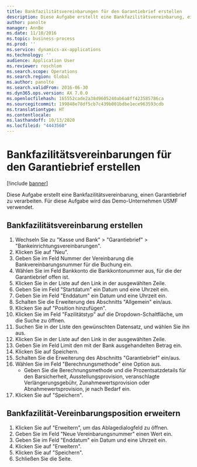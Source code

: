 ```yaml
---
title: Bankfazilitätsvereinbarungen für den Garantiebrief erstellen
description: Diese Aufgabe erstellt eine Bankfazilitätsvereinbarung, einen Garantiebrief zu verarbeiten.
author: panolte
manager: AnnBe
ms.date: 11/10/2016
ms.topic: business-process
ms.prod: ''
ms.service: dynamics-ax-applications
ms.technology: ''
audience: Application User
ms.reviewer: roschlom
ms.search.scope: Operations
ms.search.region: Global
ms.author: panolte
ms.search.validFrom: 2016-06-30
ms.dyn365.ops.version: AX 7.0.0
ms.openlocfilehash: 165552cade2a38d9605240ab6a8ff423585786ca
ms.sourcegitcommit: 199848e78df5cb7c439b001bdbe1ece963593cdb
ms.translationtype: HT
ms.contentlocale: 
ms.lasthandoff: 10/13/2020
ms.locfileid: "4443560"
---
```

# <a name="create-a-bank-facility-agreement-for-the-letter-of-guarantee"></a>Bankfazilitätsvereinbarungen für den Garantiebrief erstellen

[!include [banner](../../includes/banner.md)]

Diese Aufgabe erstellt eine Bankfazilitätsvereinbarung, einen Garantiebrief zu verarbeiten. Für diese Aufgabe wird das Demo-Unternehmen USMF verwendet. 


## <a name="create-bank-facility-agreement"></a>Bankfazilitätsvereinbarung erstellen
1. Wechseln Sie zu "Kasse und Bank" > "Garantiebrief" > "Bankeinrichtungsvereinbarungen".
2. Klicken Sie auf "Neu".
3. Geben Sie im Feld Nummer der Vereinbarung die Bankvereinbarungsnummer für die Buchung ein.
4. Wählen Sie im Feld Bankkonto die Bankkontonummer aus, für die der Garantiebrief offen ist. 
5. Klicken Sie in der Liste auf den Link in der ausgewählten Zeile.
6. Geben Sie im Feld "Startdatum" ein Datum und eine Uhrzeit ein.
7. Geben Sie im Feld "Enddatum" ein Datum und eine Uhrzeit ein.
8. Schalten Sie die Erweiterung des Abschnitts "Allgemein" ein/aus.
9. Klicken Sie auf "Position hinzufügen".
10. Klicken Sie im Feld "Fazilitätstyp" auf die Dropdown-Schaltfläche, um die Suche zu öffnen.
11. Suchen Sie in der Liste den gewünschten Datensatz, und wählen Sie ihn aus.
12. Klicken Sie in der Liste auf den Link in der ausgewählten Zeile.
13. Geben Sie im Feld Limit den mit der Bank ausgehandelten Betrag ein.
14. Klicken Sie auf Speichern.
15. Schalten Sie die Erweiterung des Abschnitts "Garantiebrief" ein/aus.
16. Wählen Sie im Feld "Berechnungsmethode" eine Option aus.
    * Geben Sie die Berechnungsmethode und die Prozentsatzdetails für den Barsicherheit, Ausstellungsprovision, veranschlagte Verlängerungsgebühr, Zunahmewertsprovision oder Abnahmewertsprovision, je nach Bedarf ein.   
17. Klicken Sie auf "Speichern".

## <a name="extend-bank-facility-agreement"></a>Bankfazilität-Vereinbarungsposition erweitern
1. Klicken Sie auf "Erweitern", um das Ablagedialogfeld zu öffnen.
2. Geben Sie im Feld "Neue Vereinbarungsnummer" einen Wert ein.
3. Geben Sie im Feld "Enddatum" ein Datum und eine Uhrzeit ein.
4. Klicken Sie auf "Erweitern".
5. Klicken Sie auf "Speichern".
6. Schließen Sie die Seite.

